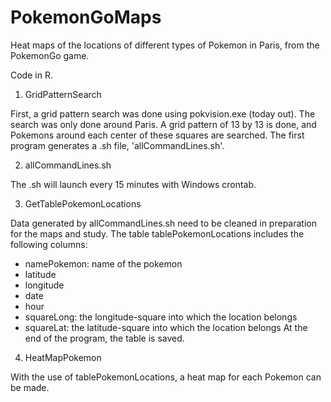 # PokemonGoMaps
Heat maps of the locations of different types of Pokemon in Paris, from the PokemonGo game.

Code in R.


1. GridPatternSearch

First, a grid pattern search was done using pokvision.exe (today out). The search was only done around Paris. A grid pattern of 13 by 13 is done, and Pokemons around each center of these squares are searched.
The first program generates a .sh file, 'allCommandLines.sh'.


2. allCommandLines.sh

The .sh will launch every 15 minutes with Windows crontab.


3. GetTablePokemonLocations

Data generated by allCommandLines.sh need to be cleaned in preparation for the maps and study.
The table tablePokemonLocations includes the following columns:
  - namePokemon: name of the pokemon
  - latitude
  - longitude
  - date
  - hour
  - squareLong: the longitude-square into which the location belongs
  - squareLat: the latitude-square into which the location belongs
At the end of the program, the table is saved.


4. HeatMapPokemon

With the use of tablePokemonLocations, a heat map for each Pokemon can be made.